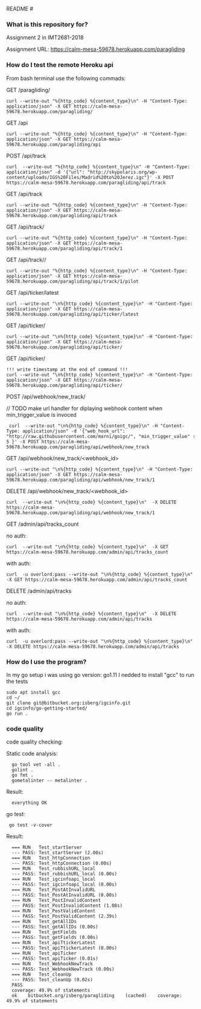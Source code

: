  README #

### What is this repository for? ###
Assignment 2 in IMT2681-2018

Assignment URL: https://calm-mesa-59678.herokuapp.com/paragliding

### How do I test the remote Heroku api ###

From bash terminal use the following commads:

GET /paragliding/

    curl --write-out "%{http_code} %{content_type}\n" -H "Content-Type: application/json" -X GET https://calm-mesa-59678.herokuapp.com/paragliding/

GET /api

    curl --write-out "%{http_code} %{content_type}\n" -H "Content-Type: application/json" -X GET https://calm-mesa-59678.herokuapp.com/paragliding/api

POST /api/track

    curl  --write-out "%{http_code} %{content_type}\n" -H "Content-Type: application/json" -d '{"url": "http://skypolaris.org/wp-content/uploads/IGS%20Files/Madrid%20to%20Jerez.igc"}' -X POST https://calm-mesa-59678.herokuapp.com/paragliding/api/track

GET /api/track

    curl --write-out "%{http_code} %{content_type}\n" -H "Content-Type: application/json" -X GET https://calm-mesa-59678.herokuapp.com/paragliding/api/track

GET /api/track/<id>

    curl --write-out "%{http_code} %{content_type}\n" -H "Content-Type: application/json" -X GET https://calm-mesa-59678.herokuapp.com/paragliding/api/track/1

GET /api/track/<id>/<field>

    curl --write-out "%{http_code} %{content_type}\n" -H "Content-Type: application/json" -X GET https://calm-mesa-59678.herokuapp.com/paragliding/api/track/1/pilot

GET /api/ticker/latest

    curl --write-out "\n%{http_code} %{content_type}\n" -H "Content-Type: application/json" -X GET https://calm-mesa-59678.herokuapp.com/paragliding/api/ticker/latest

GET /api/ticker/

    curl --write-out "\n%{http_code} %{content_type}\n" -H "Content-Type: application/json" -X GET https://calm-mesa-59678.herokuapp.com/paragliding/api/ticker/

GET /api/ticker/<timestamp>

    !!! write timestamp at the end of command !!!
    curl --write-out "\n%{http_code} %{content_type}\n" -H "Content-Type: application/json" -X GET https://calm-mesa-59678.herokuapp.com/paragliding/api/ticker/

POST /api/webhook/new_track/

// TODO make url handler for diplaying webhook content when min_trigger_value is invoced

     curl  --write-out "\n%{http_code} %{content_type}\n" -H "Content-Type: application/json" -d '{"web_hook_url": "http://raw.githubusercontent.com/marni/goigc/", "min_trigger_value" : 5 }' -X POST https://calm-mesa-59678.herokuapp.com/paragliding/api/webhook/new_track

GET /api/webhook/new_track/<webhook_id>

    curl --write-out "\n%{http_code} %{content_type}\n" -H "Content-Type: application/json" -X GET https://calm-mesa-59678.herokuapp.com/paragliding/api/webhook/new_track/1

DELETE /api/webhook/new_track/<webhook_id>

    curl  --write-out "\n%{http_code} %{content_type}\n"  -X DELETE https://calm-mesa-59678.herokuapp.com/paragliding/api/webhook/new_track/1

GET /admin/api/tracks_count

no auth:

    curl  --write-out "\n%{http_code} %{content_type}\n"  -X GET https://calm-mesa-59678.herokuapp.com/admin/api/tracks_count
with auth:

    curl  -u overlord:pass --write-out "\n%{http_code} %{content_type}\n"  -X GET https://calm-mesa-59678.herokuapp.com/admin/api/tracks_count

DELETE /admin/api/tracks

no auth:

    curl  --write-out "\n%{http_code} %{content_type}\n"  -X DELETE https://calm-mesa-59678.herokuapp.com/admin/api/tracks
with auth:

    curl  -u overlord:pass --write-out "\n%{http_code} %{content_type}\n"  -X DELETE https://calm-mesa-59678.herokuapp.com/admin/api/tracks


### How do I use the program? ###


In my go setup i was using go version: go1.11
I nedded to install "gcc" to run the tests

	sudo apt install gcc
	cd ~/
	git clone git@bitbucket.org:isberg/igcinfo.git
	cd igcinfo/go-getting-started/
	go run .




### code quality ###

code quality checking:

Static code analysis:  

      go tool vet -all .
      golint .
      go fmt .
      gometalinter -- metalinter .

Result:

      everything OK


go test:

     go test -v-cover

Result:

      === RUN   Test_startServer
      --- PASS: Test_startServer (2.00s)
      === RUN   Test_httpConnection
      --- PASS: Test_httpConnection (0.00s)
      === RUN   Test_rubbishURL_local
      --- PASS: Test_rubbishURL_local (0.00s)
      === RUN   Test_igcinfoapi_local
      --- PASS: Test_igcinfoapi_local (0.00s)
      === RUN   Test_PostAtInvalidURL
      --- PASS: Test_PostAtInvalidURL (0.00s)
      === RUN   Test_PostInvalidContent
      --- PASS: Test_PostInvalidContent (1.08s)
      === RUN   Test_PostValidContent
      --- PASS: Test_PostValidContent (2.39s)
      === RUN   Test_getAllIDs
      --- PASS: Test_getAllIDs (0.00s)
      === RUN   Test_getFields
      --- PASS: Test_getFields (0.00s)
      === RUN   Test_apiTtickerLatest
      --- PASS: Test_apiTtickerLatest (0.00s)
      === RUN   Test_apiTicker
      --- PASS: Test_apiTicker (0.01s)
      === RUN   Test_WebhookNewTrack
      --- PASS: Test_WebhookNewTrack (0.00s)
      === RUN   Test_cleanUp
      --- PASS: Test_cleanUp (0.02s)
      PASS
      coverage: 49.9% of statements
      ok  	bitbucket.org/isberg/paragliding	(cached)	coverage: 49.9% of statements
